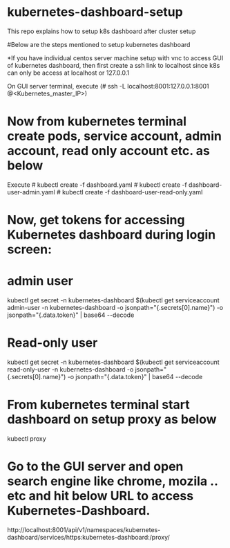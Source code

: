 # kubernetes-dashboard-setup
This repo explains how to setup k8s dashboard after cluster setup

#Below are the steps mentioned to setup kubernetes dashboard

*If you have individual centos server machine setup with vnc to access GUI of kubernetes dashboard, then first create a ssh link to localhost since k8s can only be access at localhost or 127.0.0.1

On GUI server terminal, execute (# ssh -L localhost:8001:127.0.0.1:8001 <user>@<Kubernetes_master_IP>)
  
# Now from kubernetes terminal create pods, service account, admin account, read only account etc. as below

Execute  # kubectl create -f dashboard.yaml
         # kubectl create -f dashboard-user-admin.yaml
         # kubectl create -f dashboard-user-read-only.yaml
         
# Now, get tokens for accessing Kubernetes dashboard during login screen:

# admin user
kubectl get secret -n kubernetes-dashboard $(kubectl get serviceaccount admin-user -n kubernetes-dashboard -o jsonpath="{.secrets[0].name}") -o jsonpath="{.data.token}" | base64 --decode

# Read-only user
kubectl get secret -n kubernetes-dashboard $(kubectl get serviceaccount read-only-user -n kubernetes-dashboard -o jsonpath="{.secrets[0].name}") -o jsonpath="{.data.token}" | base64 --decode

# From kubernetes terminal start dashboard on setup proxy as below
kubectl proxy

# Go to the GUI server and open search engine like chrome, mozila .. etc and hit below URL to access Kubernetes-Dashboard.
http://localhost:8001/api/v1/namespaces/kubernetes-dashboard/services/https:kubernetes-dashboard:/proxy/
